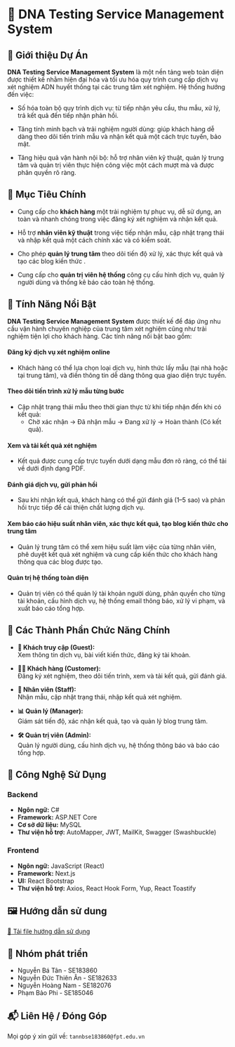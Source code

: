 # 🧬 DNA Testing Service Management System
 
## 📌 Giới thiệu Dự Án
**DNA Testing Service Management System** là một nền tảng web toàn diện được thiết kế nhằm hiện đại hóa và tối ưu hóa quy trình cung cấp dịch vụ xét nghiệm ADN huyết thống tại các trung tâm xét nghiệm. Hệ thống hướng đến việc:

- Số hóa toàn bộ quy trình dịch vụ: từ tiếp nhận yêu cầu, thu mẫu, xử lý, trả kết quả đến tiếp nhận phản hồi.

- Tăng tính minh bạch và trải nghiệm người dùng: giúp khách hàng dễ dàng theo dõi tiến trình mẫu và nhận kết quả một cách trực tuyến, bảo mật.

- Tăng hiệu quả vận hành nội bộ: hỗ trợ nhân viên kỹ thuật, quản lý trung tâm và quản trị viên thực hiện công việc một cách mượt mà và được phân quyền rõ ràng.

##  🎯 Mục Tiêu Chính
- Cung cấp cho **khách hàng** một trải nghiệm tự phục vụ, dễ sử dụng, an toàn và nhanh chóng trong việc đăng ký xét nghiệm và nhận kết quả.

- Hỗ trợ **nhân viên kỹ thuật** trong việc tiếp nhận mẫu, cập nhật trạng thái và nhập kết quả một cách chính xác và có kiểm soát.

- Cho phép **quản lý trung tâm** theo dõi tiến độ xử lý, xác thực kết quả và tạo các blog kiến thức .

- Cung cấp cho **quản trị viên hệ thống** công cụ cấu hình dịch vụ, quản lý người dùng và thống kê báo cáo toàn hệ thống.

## 🌟 Tính Năng Nổi Bật
**DNA Testing Service Management System** được thiết kế để đáp ứng nhu cầu vận hành chuyên nghiệp của trung tâm xét nghiệm cũng như trải nghiệm tiện lợi cho khách hàng. 
Các tính năng nổi bật bao gồm:

#### **Đăng ký dịch vụ xét nghiệm online**
- Khách hàng có thể lựa chọn loại dịch vụ, hình thức lấy mẫu (tại nhà hoặc tại trung tâm), và điền thông tin dễ dàng thông qua giao diện trực tuyến.

#### **Theo dõi tiến trình xử lý mẫu từng bước**
- Cập nhật trạng thái mẫu theo thời gian thực từ khi tiếp nhận đến khi có kết quả: 
    - Chờ xác nhận → Đã nhận mẫu → Đang xử lý → Hoàn thành (Có kết quả).

#### **Xem và tải kết quả xét nghiệm**
- Kết quả được cung cấp trực tuyến dưới dạng mẫu đơn rõ ràng, có thể tải về dưới định dạng PDF.

#### **Đánh giá dịch vụ, gửi phản hồi**
- Sau khi nhận kết quả, khách hàng có thể gửi đánh giá (1–5 sao) và phản hồi trực tiếp để cải thiện chất lượng dịch vụ.

#### **Xem báo cáo hiệu suất nhân viên, xác thực kết quả, tạo blog kiến thức cho trung tâm**
- Quản lý trung tâm có thể xem hiệu suất làm việc của từng nhân viên, phê duyệt kết quả xét nghiệm và cung cấp kiến thức cho khách hàng thông qua các blog được tạo.

#### **Quản trị hệ thống toàn diện**
- Quản trị viên có thể quản lý tài khoản người dùng, phân quyền cho từng tài khoản, cấu hình dịch vụ, hệ thống email thông báo, xử lý vi phạm, và xuất báo cáo tổng hợp.

## 🧩 Các Thành Phần Chức Năng Chính

- **👤 Khách truy cập (Guest):**  
  Xem thông tin dịch vụ, bài viết kiến thức, đăng ký tài khoản.

- **🧑‍💼 Khách hàng (Customer):**  
  Đăng ký xét nghiệm, theo dõi tiến trình, xem và tải kết quả, gửi đánh giá.

- **🔬 Nhân viên (Staff):**  
  Nhận mẫu, cập nhật trạng thái, nhập kết quả xét nghiệm.

- **📊 Quản lý (Manager):**  
  Giám sát tiến độ, xác nhận kết quả, tạo và quản lý blog trung tâm.

- **🛠️ Quản trị viên (Admin):**  
  Quản lý người dùng, cấu hình dịch vụ, hệ thống thông báo và báo cáo tổng hợp.

## 🧰 Công Nghệ Sử Dụng
### Backend
- **Ngôn ngữ:** C#
- **Framework:** ASP.NET Core
- **Cơ sở dữ liệu:** MySQL
- **Thư viện hỗ trợ:** AutoMapper, JWT, MailKit, Swagger (Swashbuckle)

### Frontend
- **Ngôn ngữ:** JavaScript (React)
- **Framework:** Next.js
- **UI:** React Bootstrap
- **Thư viện hỗ trợ:** Axios, React Hook Form, Yup, React Toastify


## 🖼️ Hướng dẫn sử dung
[📄 Tải file hướng dẫn sử dụng](doc/User_Guide_Team2.docx)



## 👥 Nhóm phát triển
- Nguyễn Bá Tân - SE183860
- Nguyễn Đức Thiên Ân - SE182633
- Nguyễn Hoàng Nam - SE182076
- Phạm Bảo Phi - SE185046


## 📬 Liên Hệ / Đóng Góp
Mọi góp ý xin gửi về: `tannbse183860@fpt.edu.vn`
